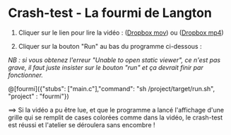 # Crash-test - La fourmi de Langton

1. Cliquer sur le lien pour lire la vidéo : ([Dropbox mov](https://www.dropbox.com/s/8b4qlcy2px962ke/FourmiCrashTest.mov?dl=0)) ou ([Dropbox mp4](https://www.dropbox.com/s/fzxauadk8x0g4ry/FourmiCrashTest.mp4?dl=0))

2. Cliquer sur la bouton "Run" au bas du programme ci-dessous :

*NB : si vous obtenez l'erreur "Unable to open static viewer", ce n'est pas grave, il faut juste insister sur le bouton "run" et ça devrait finir par fonctionner.*

@[fourmi]({"stubs": ["main.c"],"command": "sh /project/target/run.sh", "project" : "fourmi"})

==> Si la vidéo a pu être lue, et que le programme a lancé l'affichage d'une grille qui se remplit de cases colorées comme dans la vidéo, le crash-test est réussi et l'atelier se déroulera sans encombre !